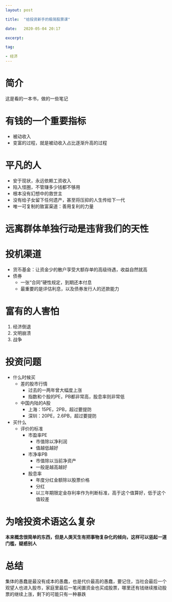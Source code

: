 ```yaml
---
layout: post

title:  "给投资新手的极简股票课"

date:   2020-05-04 20:17 

excerpt:

tag:

- 经济
---
```


# 简介

这是看的一本书，做的一些笔记



# 有钱的一个重要指标

- 被动收入
- 变富的过程，就是被动收入占比逐渐升高的过程

# 平凡的人

- 安于现状，永远依赖工资收入
- 陷入怪圈，不管赚多少钱都不够用
- 根本没有幻想中的救世主
- 没有给子女留下任何遗产，甚至将压抑的人生传给下一代
- 唯一可复制的致富渠道：善用复利的力量

# 远离群体单独行动是违背我们的天性



# 投机渠道

- 货币基金：让资金少的散户享受大额存单的高级待遇，收益自然就高
- 债券
  - 一张“合同”硬性规定，到期还本付息
  - 最重要的是评估利息，以及债券发行人的还款能力

# 富有的人害怕

1. 经济倒退
2. 文明崩溃
3. 战争

# 投资问题

- 什么时候买
  - 差的股市行情
    - 过去的一两年曾大幅度上涨
    - 指数和个股的PE，PB都非常高，股息率则非常低
  - 中国内陆的A股
    - 上海：15PE，2PB，超过要提防
    - 深圳：20PE，2.6PB，超过要提防
- 买什么
  - 评价的标准
    - 市盈率PE
      - 市值除以净利润
      - 值越低越好
    - 市净率PB
      - 市值除以当前净资产
      - 一般是越高越好
    - 股息率
      - 年度分红金额除以股票价格
      - 分红
      - 以三年期限定金存利率作为判断标准，高于这个值算好，低于这个值较差

# 为啥投资术语这么复杂

**本来概念很简单的东西，但是人类天生有把事物复杂化的倾向，这样可以竖起一道门槛，疑惑别人**



# 总结

集体的愚蠢是最没有成本的愚蠢，也是代价最高的愚蠢，要记住，当社会最后一个观望人也进入股市，家庭里最后一笔闲置资金也买成股票，哪里还有钱继续推动股票的继续上涨，剩下的可能只有一种暴跌

